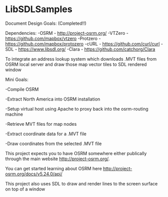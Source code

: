 # LibSDLSamples
Document Design Goals: (Completed!!)

Dependencies:
-OSRM - http://project-osrm.org/
-VTZero - https://github.com/mapbox/vtzero
-Protzero - https://github.com/mapbox/protozero
-cURL - https://github.com/curl/curl
-SDL - https://www.libsdl.org/
-Clara - https://github.com/catchorg/Clara

To integrate an address lookup system which downloads .MVT files from OSRM local server and draw those map vector tiles to SDL rendered window

Mini Goals:

-Compile OSRM

-Extract North America into OSRM installation

-Setup virtual host using Apache to proxy back into the osrm-routing machine

-Retrieve MVT files for map nodes

-Extract coordinate data for a .MVT file

-Draw coordinates from the selected .MVT file

This project expects you to have OSRM somewhere either publically through the main website http://project-osrm.org/.

You can get started learning about OSRM here http://project-osrm.org/docs/v5.24.0/api/

This project also uses SDL to draw and render lines to the screen surface on top of a window
